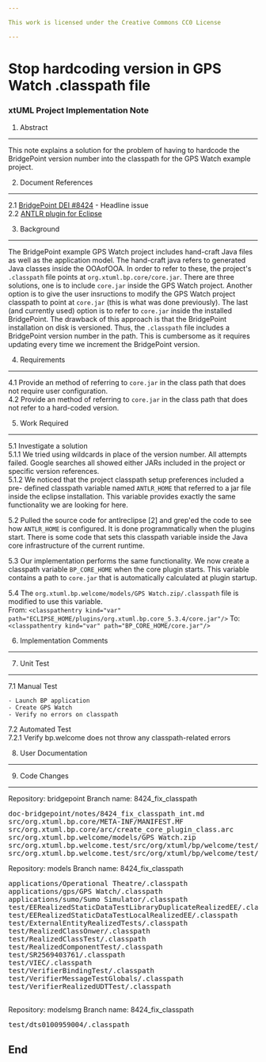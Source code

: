 ```yaml
---

This work is licensed under the Creative Commons CC0 License

---
```


# Stop hardcoding version in GPS Watch .classpath file
### xtUML Project Implementation Note



1. Abstract
-----------
This note explains a solution for the problem of having to hardcode the 
BridgePoint version number into the classpath for the GPS Watch example project.

2. Document References
----------------------
<a id="2.1"></a>2.1 [BridgePoint DEI #8424](https://support.onefact.net/issues/8424) - Headline issue  
<a id="2.2"></a>2.2 [ANTLR plugin for Eclipse](http://antlreclipse.sourceforge.net/)  

3. Background
-------------
The BridgePoint example GPS Watch project includes hand-craft Java files as well
as the application model. The hand-craft java refers to generated Java classes 
inside the OOAofOOA.  In order to refer to these, the project's `.classpath` 
file points at `org.xtuml.bp.core/core.jar`.  There are three solutions, one is
to include `core.jar` inside the GPS Watch project.  Another option is to give 
the user insructions to modify the GPS Watch project classpath to point at 
`core.jar` (this is what was done previously).  The last (and currently used) 
option is to refer to `core.jar` inside the installed BridgePoint.  The drawback
of this approach is that the BridgePoint installation on disk is versioned. 
Thus, the `.classpath` file includes a BridgePoint version number in the path. 
This is cumbersome as it requires updating every time we increment the 
BridgePoint version.  

4. Requirements
---------------
4.1  Provide an method of referring to `core.jar` in the class path that does 
  not require user configuration.  
4.2  Provide an method of referring to `core.jar` in the class path that does 
  not refer to a hard-coded version.  

5. Work Required
----------------
5.1 Investigate a solution  
5.1.1  We tried using wildcards in place of the version number.  All attempts 
  failed.  Google searches all showed either JARs included in the project or 
  specific version references.  
5.1.2  We noticed that the project classpath setup preferences included a pre-
  defined classpath variable named `ANTLR_HOME` that referred to a jar file 
  inside the eclipse installation. This variable provides exactly the same 
  functionality we are looking for here.      

5.2 Pulled the source code for antlreclipse [2] and grep'ed the code to see
  how `ANTLR_HOME` is configured.  It is done programmatically when the plugins
  start.  There is some code that sets this classpath variable inside the Java
  core infrastructure of the current runtime.  
  
5.3 Our implementation performs the same functionality.  We now create a
  classpath variable `BP_CORE_HOME` when the core plugin starts.  This variable
  contains a path to `core.jar` that is automatically calculated at plugin
  startup.  
  
5.4 The `org.xtuml.bp.welcome/models/GPS Watch.zip/.classpath` file is modified
  to use this variable.  
From:
`<classpathentry kind="var" path="ECLIPSE_HOME/plugins/org.xtuml.bp.core_5.3.4/core.jar"/>`
To:
`<classpathentry kind="var" path="BP_CORE_HOME/core.jar"/>`  

  
6. Implementation Comments
--------------------------

7. Unit Test
------------
7.1 Manual Test
```
- Launch BP application
- Create GPS Watch
- Verify no errors on classpath
```

7.2 Automated Test   
7.2.1  Verify bp.welcome does not throw any classpath-related errors  

8. User Documentation
---------------------

9. Code Changes
---------------
Repository:  bridgepoint
Branch name: 8424_fix_classpath

<pre>
doc-bridgepoint/notes/8424_fix_classpath_int.md
src/org.xtuml.bp.core/META-INF/MANIFEST.MF
src/org.xtuml.bp.core/arc/create_core_plugin_class.arc
src/org.xtuml.bp.welcome/models/GPS Watch.zip
src/org.xtuml.bp.welcome.test/src/org/xtuml/bp/welcome/test/WelcomePageTestMetamodel.java
src/org.xtuml.bp.welcome.test/src/org/xtuml/bp/welcome/test/WelcomePageTest.java
</pre>

Repository:  models
Branch name: 8424_fix_classpath

<pre>
applications/Operational Theatre/.classpath
applications/gps/GPS Watch/.classpath
applications/sumo/Sumo Simulator/.classpath
test/EERealizedStaticDataTestLibraryDuplicateRealizedEE/.classpath
test/EERealizedStaticDataTestLocalRealizedEE/.classpath
test/ExternalEntityRealizedTests/.classpath
test/RealizedClassOnwer/.classpath
test/RealizedClassTest/.classpath
test/RealizedComponentTest/.classpath
test/SR2569403761/.classpath
test/VIEC/.classpath
test/VerifierBindingTest/.classpath
test/VerifierMessageTestGlobals/.classpath
test/VerifierRealizedUDTTest/.classpath

</pre>

Repository:  modelsmg
Branch name: 8424_fix_classpath

<pre>
test/dts0100959004/.classpath
</pre>

End
---

